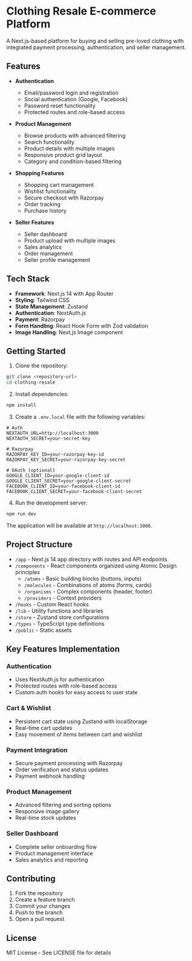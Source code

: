 # Clothing Resale E-commerce Platform

A Next.js-based platform for buying and selling pre-loved clothing with integrated payment processing, authentication, and seller management.

## Features

- **Authentication**

  - Email/password login and registration
  - Social authentication (Google, Facebook)
  - Password reset functionality
  - Protected routes and role-based access

- **Product Management**

  - Browse products with advanced filtering
  - Search functionality
  - Product details with multiple images
  - Responsive product grid layout
  - Category and condition-based filtering

- **Shopping Features**

  - Shopping cart management
  - Wishlist functionality
  - Secure checkout with Razorpay
  - Order tracking
  - Purchase history

- **Seller Features**
  - Seller dashboard
  - Product upload with multiple images
  - Sales analytics
  - Order management
  - Seller profile management

## Tech Stack

- **Framework**: Next.js 14 with App Router
- **Styling**: Tailwind CSS
- **State Management**: Zustand
- **Authentication**: NextAuth.js
- **Payment**: Razorpay
- **Form Handling**: React Hook Form with Zod validation
- **Image Handling**: Next.js Image component

## Getting Started

1. Clone the repository:

```bash
git clone <repository-url>
cd clothing-resale
```

2. Install dependencies:

```bash
npm install
```

3. Create a `.env.local` file with the following variables:

```env
# Auth
NEXTAUTH_URL=http://localhost:3000
NEXTAUTH_SECRET=your-secret-key

# Razorpay
RAZORPAY_KEY_ID=your-razorpay-key-id
RAZORPAY_KEY_SECRET=your-razorpay-key-secret

# OAuth (optional)
GOOGLE_CLIENT_ID=your-google-client-id
GOOGLE_CLIENT_SECRET=your-google-client-secret
FACEBOOK_CLIENT_ID=your-facebook-client-id
FACEBOOK_CLIENT_SECRET=your-facebook-client-secret
```

4. Run the development server:

```bash
npm run dev
```

The application will be available at `http://localhost:3000`.

## Project Structure

- `/app` - Next.js 14 app directory with routes and API endpoints
- `/components` - React components organized using Atomic Design principles
  - `/atoms` - Basic building blocks (buttons, inputs)
  - `/molecules` - Combinations of atoms (forms, cards)
  - `/organisms` - Complex components (header, footer)
  - `/providers` - Context providers
- `/hooks` - Custom React hooks
- `/lib` - Utility functions and libraries
- `/store` - Zustand store configurations
- `/types` - TypeScript type definitions
- `/public` - Static assets

## Key Features Implementation

### Authentication

- Uses NextAuth.js for authentication
- Protected routes with role-based access
- Custom auth hooks for easy access to user state

### Cart & Wishlist

- Persistent cart state using Zustand with localStorage
- Real-time cart updates
- Easy movement of items between cart and wishlist

### Payment Integration

- Secure payment processing with Razorpay
- Order verification and status updates
- Payment webhook handling

### Product Management

- Advanced filtering and sorting options
- Responsive image gallery
- Real-time stock updates

### Seller Dashboard

- Complete seller onboarding flow
- Product management interface
- Sales analytics and reporting

## Contributing

1. Fork the repository
2. Create a feature branch
3. Commit your changes
4. Push to the branch
5. Open a pull request

## License

MIT License - See LICENSE file for details
